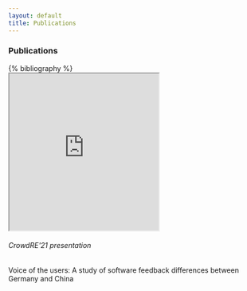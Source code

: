 ```yaml
---
layout: default
title: Publications
---
```



<div class="container-fluid">
  <div class="row">
    <div class="col-sm-6 ">
    <h3 class="text-primary ml-2 ">Publications</h3>
      <div class="ml-2 mr-4 mb-5">
      {% bibliography %}
      </div>
    </div>

  <div class="col-sm-6 ">    
    <div class="bg-primary text-white bg-info card ml-5 mr-5 mt-4 mb-3">
    
  <iframe class="card-img-top"  height="315"
  src="https://www.youtube.com/embed/bUBfTSyIDX8">
  </iframe>

  <div class="card-body">
  <h6 class="card-title">CrowdRE'21 presentation </h6>
     Voice of the users: A study of software feedback differences between Germany and China  
  </div>
</div>
</div>

</div>
